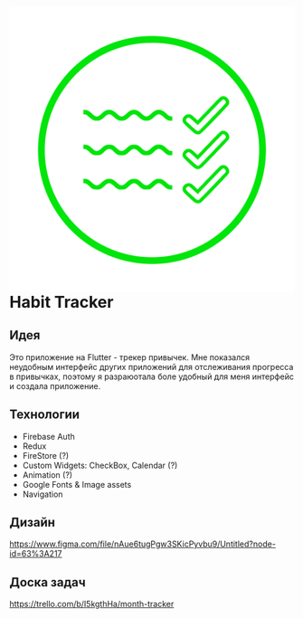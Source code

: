 <img src="assets/icon/icon6.png" align="right" />

# Habit Tracker
 
## Идея
Это приложение на Flutter - трекер привычек. Мне показался неудобным интерфейс других приложений для отслеживания прогресса в привычках, поэтому я разраюотала боле удобный для меня интерфейс и создала приложение.

## Технологии
 - Firebase Auth
 - Redux
 - FireStore (?)
 - Custom Widgets: CheckBox, Calendar (?)
 - Animation (?)
 - Google Fonts & Image assets
 - Navigation

## Дизайн
https://www.figma.com/file/nAue6tugPgw3SKicPyvbu9/Untitled?node-id=63%3A217

## Доска задач
https://trello.com/b/I5kgthHa/month-tracker
